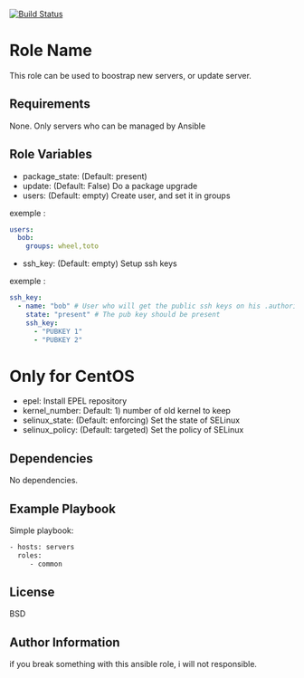 [![Build Status](https://travis-ci.org/Krast76/common.svg?branch=master)](https://travis-ci.org/Krast76/common)

Role Name
=========

This role can be used to boostrap new servers, or update server.

Requirements
------------

None. Only servers who can be managed by Ansible

Role Variables
--------------

* package_state: (Default: present) 
* update: (Default: False) Do a package upgrade
* users: (Default: empty) Create user, and set it in groups

exemple :
```yaml
users:
  bob:
    groups: wheel,toto
```

* ssh_key: (Default: empty) Setup ssh keys

exemple :

```yaml
ssh_key:
  - name: "bob" # User who will get the public ssh keys on his .authorized_key
    state: "present" # The pub key should be present
    ssh_key:
      - "PUBKEY 1"
      - "PUBKEY 2"
```
# Only for CentOS

* epel: Install EPEL repository
* kernel_number: Default: 1) number of old kernel to keep
* selinux_state: (Default: enforcing) Set the state of SELinux 
* selinux_policy: (Default: targeted) Set the policy of SELinux

Dependencies
------------

No dependencies.

Example Playbook
----------------

Simple playbook:

```bash
- hosts: servers
  roles:
     - common
```
License
-------

BSD

Author Information
------------------

if you break something with this ansible role, i will not responsible.
